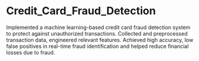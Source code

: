 # Credit_Card_Fraud_Detection
Implemented a machine learning-based credit card fraud detection system to protect against unauthorized transactions. Collected and preprocessed transaction data, engineered relevant features. Achieved  high accuracy, low false positives in real-time fraud identification and helped reduce financial losses due to fraud.

